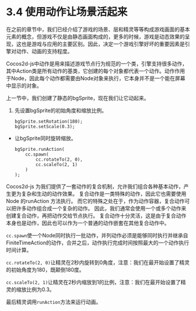 # 3.4 使用动作让场景活起来

在之前的章节中，我们已经介绍了游戏的场景、层和精灵等等构成游戏画面的基本元素的概念，但游戏不仅是由静态画面构成的，更多的时候，游戏是动态效果的呈现，这也是游戏与应用的主要区别。因此，决定一个游戏引擎好坏的重要因素是引擎对动作、动画的支持程度。

Cocos2d-js中动作是用来描述游戏节点行为规范的一个类，引擎支持很多动作，其中Action类是所有动作的基类，它创建的每个对象都代表一个动作。动作作用于Node，因此每个动作都需要由Node对象来执行，它本身并不是一个能在屏幕中显示的对象。

上一节中，我们创建了静态的bgSprite，现在我们让它动起来。

1. 先设置bgSprite的初始角度和缩放比例。

	```
	bgSprite.setRotation(180);
	bgSprite.setScale(0.3);
	```
* 让bgSprite同时旋转缩放。

	```
	bgSprite.runAction(
		cc.spawn(
			cc.rotateTo(2, 0),
			cc.scaleTo(2, 1)
		)
	);
	```
	
Cocos2d-js 为我们提供了一套动作的复合机制，允许我们组合各种基本动作，产生更为复杂和生动的动作效果。 
复合动作是一类特殊的动作，因此它也需要使用 Node 的runAction 方法执行。 
而它的特殊之处在于，作为动作容器，复合动作可以把许多动作组合成一个复杂的动作。 
因此，我们通常会使用一个或多个动作来创建复合动作，再把动作交给节点执行。 
复合动作十分灵活，这是由于复合动作本身也是动作，因此也可以作为一个普通的动作嵌套在其他复合动作中。

`cc.spawn`使一个Node同时执行一批动作，并列动作必须是能够同时执行并继承自FiniteTimeAction的动作，合并之后，动作执行完成时间按照最大的一个动作执行时间计算。
	
`cc.rotateTo(2, 0)`让精灵在2秒内旋转到0角度，注意：我们在最开始设置了精灵的初始角度为180，既颠倒180度。
	
`cc.scaleTo(2, 1)`让精灵在2秒内缩放到1的比例，注意：我们在最开始设置了精灵的缩放比例为0.3。
	
最后精灵调用`runAction`方法来运行动画。
